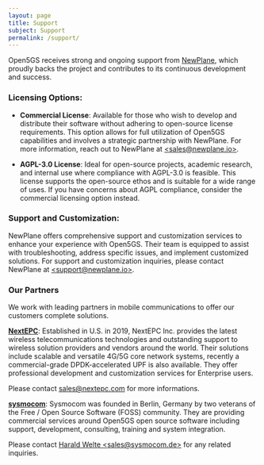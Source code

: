 ```yaml
---
layout: page
title: Support
subject: Support
permalink: /support/
---
```


Open5GS receives strong and ongoing support from [NewPlane](https://newplane.io), which proudly backs the project and contributes to its continuous development and success.

### Licensing Options:

- **Commercial License**: Available for those who wish to develop and distribute their software without adhering to open-source license requirements. This option allows for full utilization of Open5GS capabilities and involves a strategic partnership with NewPlane. For more information, reach out to NewPlane at
[\<sales@newplane.io\>](mailto:sales@newplane.io).

- **AGPL-3.0 License**: Ideal for open-source projects, academic research, and internal use where compliance with AGPL-3.0 is feasible. This license supports the open-source ethos and is suitable for a wide range of uses. If you have concerns about AGPL compliance, consider the commercial licensing option instead.

### Support and Customization:

NewPlane offers comprehensive support and customization services to enhance your experience with Open5GS. Their team is equipped to assist with troubleshooting, address specific issues, and implement customized solutions. For support and customization inquiries, please contact NewPlane at [\<support@newplane.io\>](mailto:support@newplane.io).

### Our Partners

We work with leading partners in mobile communications to offer our customers complete solutions.

**[NextEPC](https://nextepc.com/)**: Established in U.S. in 2019, NextEPC Inc. provides the latest wireless telecommunications technologies and outstanding support to wireless solution providers and vendors around the world. Their solutions include scalable and versatile 4G/5G core network systems, recently a commercial-grade DPDK-accelerated UPF is also available. They offer professional development and customization services for Enterprise users.

Please contact [sales@nextepc.com](mailto:sales@nextepc.com) for more informations.

**[sysmocom](https://sysmocom.de/)**: Sysmocom was founded in Berlin, Germany by two veterans of the Free / Open Source Software (FOSS) community. They are providing commercial services around Open5GS open source software including support, development, consulting, training and system integration.

Please contact [Harald Welte \<sales@sysmocom.de\>](mailto:sales@sysmocom.de) for any related inquiries.
